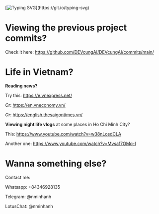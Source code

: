 ﻿[![Typing SVG](https://readme-typing-svg.herokuapp.com?font=Montserrat+Alternatives&weight=300&size=25&duration=2000&pause=3000&color=F7B31D&background=FFFFFF00&center=true&vCenter=true&width=640&height=90&lines=Hi!;Welcome+to+my+GitHub+project.;My+name+is+MINH+ANH+(ALVIN)+%F0%9F%91%8B;I'm+experienced+I.T.+Vietnamese+guy.)](https://git.io/typing-svg)


# Viewing the previous project commits?
Check it here: https://github.com/DEVcungAI/DEVcungAI/commits/main/


# Life in Vietnam?

**Reading news?**

Try this: https://e.vnexpress.net/

*Or*: https://en.vneconomy.vn/

*Or*: https://english.thesaigontimes.vn/


**Viewing night life vlogs** at some places in Ho Chi Minh City?

This: https://www.youtube.com/watch?v=w38nLosdCLA

Another one: https://www.youtube.com/watch?v=Mvsa17OMq-I


# Wanna something else?
Contact me:

Whatsapp: +84346928135

Telegram: @nminhanh

LotusChat: @nminhanh